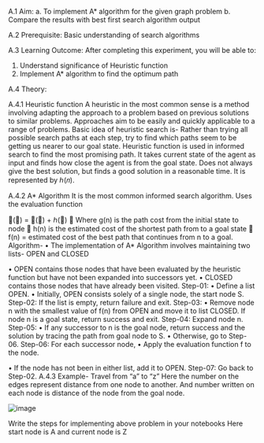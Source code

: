 A.1 Aim: 
a. To implement A* algorithm for the given graph problem
b. Compare the results with best first search algorithm output

A.2
Prerequisite: Basic understanding of search algorithms

A.3 Learning Outcome:
After completing this experiment, you will be able to:
1. Understand significance of Heuristic function
2. Implement A* algorithm to find the optimum path

A.4 Theory:

A.4.1 Heuristic function
A heuristic in the most common sense is a method involving adapting the approach to a 
problem based on previous solutions to similar problems. Approaches aim to be easily and 
quickly applicable to a range of problems.
Basic idea of heuristic search is- Rather than trying all possible search paths at each step, try 
to find which paths seem to be getting us nearer to our goal state.
Heuristic function is used in informed search to find the most promising path. It takes current 
state of the agent as input and finds how close the agent is from the goal state. Does not always 
give the best solution, but finds a good solution in a reasonable time. It is represented by ℎ(𝑛).

A.4.2 A* Algorithm
It is the most common informed search algorithm. Uses the evaluation function

𝑓(𝑛) = 𝑔(𝑛) + ℎ(𝑛)
 Where g(n) is the path cost from the initial state to node 
 h(n) is the estimated cost of the shortest path from to a goal state
 f(n) = estimated cost of the best path that continues from n to a goal.
Algorithm-
• The implementation of A* Algorithm involves maintaining two lists- OPEN and 
CLOSED

• OPEN contains those nodes that have been evaluated by the heuristic function but have 
not been expanded into successors yet.
• CLOSED contains those nodes that have already been visited.
Step-01:
• Define a list OPEN.
• Initially, OPEN consists solely of a single node, the start node S.
Step-02:
If the list is empty, return failure and exit.
Step-03:
• Remove node n with the smallest value of f(n) from OPEN and move it to list CLOSED.
If node n is a goal state, return success and exit.
Step-04:
Expand node n.
Step-05:
• If any successor to n is the goal node, return success and the solution by tracing the path 
from goal node to S.
• Otherwise, go to Step-06.
Step-06:
For each successor node,
• Apply the evaluation function f to the node.


• If the node has not been in either list, add it to OPEN.
Step-07:
Go back to Step-02.
A.4.3 Example- Travel from “a” to “z”
Here the number on the edges represent distance from one node to another. And number written 
on each node is distance of the node from the goal node.


![image](https://user-images.githubusercontent.com/57552973/207906432-79932d21-d7ca-434e-8a6a-e0cbc13ecd8f.png)



Write the steps for implementing above problem in your notebooks
Here start node is A and current node is Z